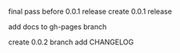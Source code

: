 final pass before 0.0.1 release
create 0.0.1 release

add docs to gh-pages branch

create 0.0.2 branch
 add CHANGELOG
